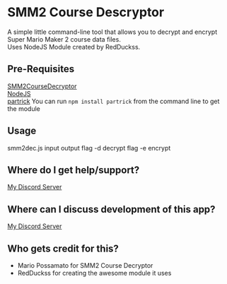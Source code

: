 # SMM2 Course Descryptor
A simple little command-line tool that allows you to decrypt and encrypt Super Mario Maker 2 course data files.  
Uses NodeJS Module created by RedDuckss.

## Pre-Requisites
[SMM2CourseDecryptor](https://github.com/MarioPossamato/SMM2CourseDecryptor/archive/master.zip)  
[NodeJS](nodejs.org/)  
[partrick](https://github.com/RedDuckss/partrick) You can run `npm install partrick` from the command line to get the module

## Usage
smm2dec.js input output
flag -d decrypt
flag -e encrypt

## Where do I get help/support?
[My Discord Server](https://discord.gg/8wx8uQF)

## Where can I discuss development of this app?
[My Discord Server](https://discord.gg/8wx8uQF)

## Who gets credit for this?
- Mario Possamato for SMM2 Course Decryptor
- RedDuckss for creating the awesome module it uses
